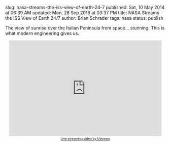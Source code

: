 slug: nasa-streams-the-iss-view-of-earth-24-7
published: Sat, 10 May 2014 at 06:39 AM
updated: Mon, 26 Sep 2016 at 03:37 PM
title: NASA Streams the ISS View of Earth 24/7
author: Brian Schrader
tags: nasa
status: publish

The view of sunrise over the Italian Peninsula from space... stunning. This is what modern engineering gives us. 
<center>
<iframe style="margin-left:auto; margin-right:auto;" width="480" height="302" src="http://www.ustream.tv/embed/17074538?v=3&amp;wmode=direct" scrolling="no" frameborder="0" style="border: 0px none transparent;">    </iframe><br /><a href="http://www.ustream.tv/" style="padding: 2px 0px 4px; width: 400px; background: #ffffff; display: block; color: #000000; font-weight: normal; font-size: 10px; text-decoration: underline; text-align: center;" target="_blank">Live streaming video by Ustream</a>
</center>